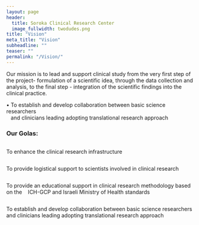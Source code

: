 ```yaml
---
layout: page
header:
  title: Soroka Clinical Research Center
  image_fullwidth: twodudes.png
title: "Vision"
meta_title: "Vision"
subheadline: ""
teaser: ""
permalink: "/Vision/"
---
```


Our mission is to lead and support clinical study from the very first step of the project- formulation of a scientific idea, through the data collection and analysis, to the final step - integration of the scientific findings into the clinical practice.

• To establish and develop collaboration between basic science researchers  
&nbsp;&nbsp;&nbsp;and clinicians leading adopting translational research approach

<div class="row" data-equalizer="foo">
    <div class="panel" data-equalizer-watch="foo">
    <h3>Our Golas:</h3>
    <div class="row" data-equalizer="bar">
    <div class="medium-3 columns">
      <div class="panel" data-equalizer-watch="bar">
      <p>To enhance the clinical research infrastructure</p>
      </div>
      </div>
    <div class="medium-3 columns">
      <div class="panel" data-equalizer-watch="bar">
        <p>To provide logistical support to scientists involved in clinical research</p>
      </div>
            </div>
    <div class="medium-3 columns">
      <div class="panel" data-equalizer-watch="bar">
        <p>To provide an educational support in clinical research methodology based on the  
        &nbsp;&nbsp;&nbsp;ICH-GCP and Israeli Ministry of Health standards</p>
      </div>
            </div>
    <div class="medium-3 columns">
      <div class="panel" data-equalizer-watch="bar">
        <p>To establish and develop collaboration between basic science researchers and clinicians leading adopting translational research approach</p>
      </div>
            </div>
            </div>
    </div>
</div>
